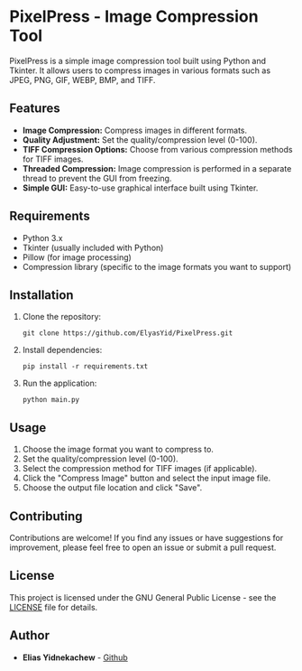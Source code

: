 # PixelPress - Image Compression Tool

PixelPress is a simple image compression tool built using Python and Tkinter. It allows users to compress images in various formats such as JPEG, PNG, GIF, WEBP, BMP, and TIFF.

## Features

- **Image Compression:** Compress images in different formats.
- **Quality Adjustment:** Set the quality/compression level (0-100).
- **TIFF Compression Options:** Choose from various compression methods for TIFF images.
- **Threaded Compression:** Image compression is performed in a separate thread to prevent the GUI from freezing.
- **Simple GUI:** Easy-to-use graphical interface built using Tkinter.

## Requirements

- Python 3.x
- Tkinter (usually included with Python)
- Pillow (for image processing)
- Compression library (specific to the image formats you want to support)

## Installation

1. Clone the repository:

    ```
    git clone https://github.com/ElyasYid/PixelPress.git
    ```

2. Install dependencies:

    ```
    pip install -r requirements.txt
    ```

3. Run the application:

    ```
    python main.py
    ```

## Usage

1. Choose the image format you want to compress to.
2. Set the quality/compression level (0-100).
3. Select the compression method for TIFF images (if applicable).
4. Click the "Compress Image" button and select the input image file.
5. Choose the output file location and click "Save".

## Contributing

Contributions are welcome! If you find any issues or have suggestions for improvement, please feel free to open an issue or submit a pull request.

## License

This project is licensed under the GNU General Public License - see the [LICENSE](LICENSE) file for details.

## Author

- **Elias Yidnekachew** - [Github](https://github.com/ElyasYid)
